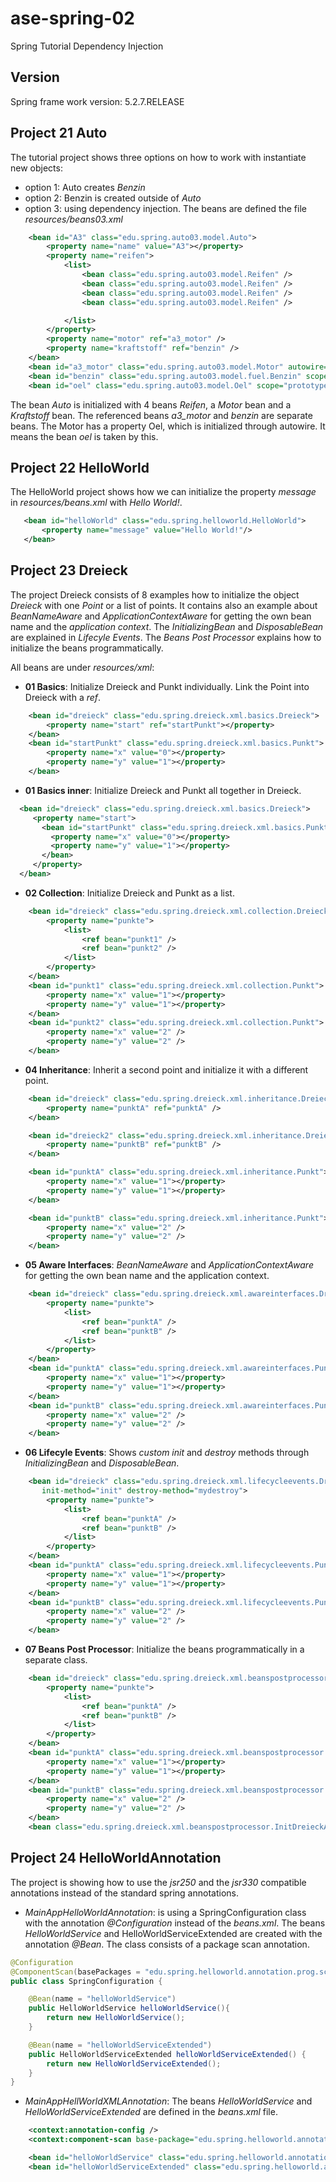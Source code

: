 # ase-spring-02
Spring Tutorial Dependency Injection

## Version

Spring frame work version: 5.2.7.RELEASE


## Project 21 Auto

The tutorial project shows three options on how to work with instantiate new objects:

- option 1: Auto creates _Benzin_
- option 2: Benzin is created outside of _Auto_
- option 3: using dependency injection. The beans are defined the file _resources/beans03.xml_
```xml
	<bean id="A3" class="edu.spring.auto03.model.Auto">
		<property name="name" value="A3"></property>
		<property name="reifen">
			<list>
				<bean class="edu.spring.auto03.model.Reifen" />
				<bean class="edu.spring.auto03.model.Reifen" />
				<bean class="edu.spring.auto03.model.Reifen" />
				<bean class="edu.spring.auto03.model.Reifen" />

			</list>
		</property>
		<property name="motor" ref="a3_motor" />
		<property name="kraftstoff" ref="benzin" />
	</bean>
	<bean id="a3_motor" class="edu.spring.auto03.model.Motor" autowire="byName" />
	<bean id="benzin" class="edu.spring.auto03.model.fuel.Benzin" scope="prototype" />
	<bean id="oel" class="edu.spring.auto03.model.Oel" scope="prototype" />
```

The bean _Auto_ is initialized with 4 beans _Reifen_, a _Motor_ bean and a _Kraftstoff_ bean.
The referenced beans _a3_motor_ and _benzin_ are separate beans. The Motor has a property Oel, which is initialized through autowire.
It means the bean _oel_ is taken by this.


## Project 22 HelloWorld

The HelloWorld project shows how we can initialize the property _message_ in _resources/beans.xml_ with _Hello World!_.

```xml
   <bean id="helloWorld" class="edu.spring.helloworld.HelloWorld">
       <property name="message" value="Hello World!"/>
   </bean>
```

## Project 23 Dreieck

The project Dreieck consists of 8 examples how to initialize the object _Dreieck_ with one _Point_ or a list of points.
It contains also an example about _BeanNameAware_ and _ApplicationContextAware_ for getting the own bean name and the _application context_.
The _InitializingBean_ and _DisposableBean_ are explained in _Lifecyle Events_. The _Beans Post Processor_ explains how to initialize the beans programmatically.

All beans are under _resources/xml_:

- **01 Basics**: Initialize Dreieck and Punkt individually. Link the Point into Dreieck with a _ref_.
```xml
	<bean id="dreieck" class="edu.spring.dreieck.xml.basics.Dreieck">
		<property name="start" ref="startPunkt"></property>
	</bean>
	<bean id="startPunkt" class="edu.spring.dreieck.xml.basics.Punkt">
		<property name="x" value="0"></property>
		<property name="y" value="1"></property>
	</bean>
```

- **01 Basics inner**: Initialize Dreieck and Punkt all together in Dreieck.
```xml
  <bean id="dreieck" class="edu.spring.dreieck.xml.basics.Dreieck">
     <property name="start">
       <bean id="startPunkt" class="edu.spring.dreieck.xml.basics.Punkt">
         <property name="x" value="0"></property>
         <property name="y" value="1"></property>
       </bean>
     </property>
  </bean>
```
- **02 Collection**: Initialize Dreieck and Punkt as a list.
```xml
	<bean id="dreieck" class="edu.spring.dreieck.xml.collection.Dreieck">
		<property name="punkte">
			<list>
				<ref bean="punkt1" />
				<ref bean="punkt2" />
			</list>
		</property>
	</bean>
	<bean id="punkt1" class="edu.spring.dreieck.xml.collection.Punkt">
		<property name="x" value="1"></property>
		<property name="y" value="1"></property>
	</bean>
	<bean id="punkt2" class="edu.spring.dreieck.xml.collection.Punkt">
		<property name="x" value="2" />
		<property name="y" value="2" />
	</bean>
```
- **04 Inheritance**: Inherit a second point and initialize it with a different point.
```xml
	<bean id="dreieck" class="edu.spring.dreieck.xml.inheritance.Dreieck">
		<property name="punktA" ref="punktA" />
	</bean>

	<bean id="dreieck2" class="edu.spring.dreieck.xml.inheritance.Dreieck2" parent="dreieck">
		<property name="punktB" ref="punktB" />
	</bean>

	<bean id="punktA" class="edu.spring.dreieck.xml.inheritance.Punkt">
		<property name="x" value="1"></property>
		<property name="y" value="1"></property>
	</bean>

	<bean id="punktB" class="edu.spring.dreieck.xml.inheritance.Punkt">
		<property name="x" value="2" />
		<property name="y" value="2" />
	</bean>
```
- **05 Aware Interfaces**: _BeanNameAware_ and _ApplicationContextAware_ for getting the own bean name and the application context.
```xml
	<bean id="dreieck" class="edu.spring.dreieck.xml.awareinterfaces.Dreieck">
		<property name="punkte">
			<list>
				<ref bean="punktA" />
				<ref bean="punktB" />
			</list>
		</property>
	</bean>
	<bean id="punktA" class="edu.spring.dreieck.xml.awareinterfaces.Punkt">
		<property name="x" value="1"></property>
		<property name="y" value="1"></property>
	</bean>
	<bean id="punktB" class="edu.spring.dreieck.xml.awareinterfaces.Punkt">
		<property name="x" value="2" />
		<property name="y" value="2" />
	</bean>
```
- **06 Lifecyle Events**: Shows _custom init_ and _destroy_ methods through _InitializingBean_ and _DisposableBean_.
```xml
	<bean id="dreieck" class="edu.spring.dreieck.xml.lifecycleevents.Dreieck" 
	   init-method="init" destroy-method="mydestroy">
		<property name="punkte">
			<list>
				<ref bean="punktA" />
				<ref bean="punktB" />
			</list>
		</property>
	</bean>
	<bean id="punktA" class="edu.spring.dreieck.xml.lifecycleevents.Punkt">
		<property name="x" value="1"></property>
		<property name="y" value="1"></property>
	</bean>
	<bean id="punktB" class="edu.spring.dreieck.xml.lifecycleevents.Punkt">
		<property name="x" value="2" />
		<property name="y" value="2" />
	</bean>
```
- **07 Beans Post Processor**: Initialize the beans programmatically in a separate class.
```xml
	<bean id="dreieck" class="edu.spring.dreieck.xml.beanspostprocessor.Dreieck">
		<property name="punkte">
			<list>
				<ref bean="punktA" />
				<ref bean="punktB" />
			</list>
		</property>
	</bean>
	<bean id="punktA" class="edu.spring.dreieck.xml.beanspostprocessor.Punkt">
		<property name="x" value="1"></property>
		<property name="y" value="1"></property>
	</bean>
	<bean id="punktB" class="edu.spring.dreieck.xml.beanspostprocessor.Punkt">
		<property name="x" value="2" />
		<property name="y" value="2" />
	</bean>
	<bean class="edu.spring.dreieck.xml.beanspostprocessor.InitDreieckApp" />
```

## Project 24 HelloWorldAnnotation

The project is showing how to use the _jsr250_ and the _jsr330_ compatible annotations instead of the standard spring annotations.

- _MainAppHelloWorldAnnotation_: is using a SpringConfiguration class with the annotation _@Configuration_ instead of the _beans.xml_. The beans _HelloWorldService_
  and HelloWorldServiceExtended are created with the annotation _@Bean_. The class consists of a package scan annotation.

```java
@Configuration
@ComponentScan(basePackages = "edu.spring.helloworld.annotation.prog.scan")
public class SpringConfiguration {

    @Bean(name = "helloWorldService")
    public HelloWorldService helloWorldService(){
    	return new HelloWorldService();
    }

    @Bean(name = "helloWorldServiceExtended")
    public HelloWorldServiceExtended helloWorldServiceExtended() {
    	return new HelloWorldServiceExtended();
    }
}

```

- _MainAppHellWorldXMLAnnotation_: The beans _HelloWorldService_ and _HelloWorldServiceExtended_ are defined in the _beans.xml_ file.
```xml
	<context:annotation-config />
	<context:component-scan base-package="edu.spring.helloworld.annotation.xml.scan" />

	<bean id="helloWorldService" class="edu.spring.helloworld.annotation.xml.service.HelloWorldService" />
	<bean id="helloWorldServiceExtended" class="edu.spring.helloworld.annotation.xml.service.HelloWorldServiceExtended" />
```


